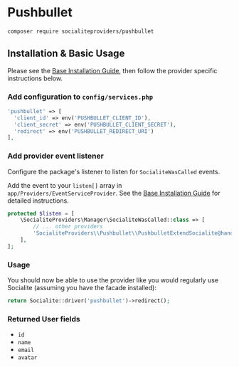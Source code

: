 # Pushbullet

```bash
composer require socialiteproviders/pushbullet
```

## Installation & Basic Usage

Please see the [Base Installation Guide](https://socialiteproviders.com/usage/), then follow the provider specific instructions below.

### Add configuration to `config/services.php`

```php
'pushbullet' => [    
  'client_id' => env('PUSHBULLET_CLIENT_ID'),  
  'client_secret' => env('PUSHBULLET_CLIENT_SECRET'),  
  'redirect' => env('PUSHBULLET_REDIRECT_URI') 
],
```

### Add provider event listener

Configure the package's listener to listen for `SocialiteWasCalled` events.

Add the event to your `listen[]` array in `app/Providers/EventServiceProvider`. See the [Base Installation Guide](https://socialiteproviders.com/usage/) for detailed instructions.

```php
protected $listen = [
    \SocialiteProviders\Manager\SocialiteWasCalled::class => [
        // ... other providers
        'SocialiteProviders\\Pushbullet\\PushbulletExtendSocialite@handle',
    ],
];
```

### Usage

You should now be able to use the provider like you would regularly use Socialite (assuming you have the facade installed):

```php
return Socialite::driver('pushbullet')->redirect();
```

### Returned User fields

- ``id``
- ``name``
- ``email``
- ``avatar``
